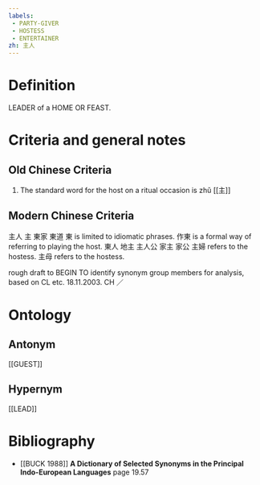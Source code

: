 ```yaml
---
labels: 
 - PARTY-GIVER
 - HOSTESS
 - ENTERTAINER
zh: 主人
---
```


# Definition
LEADER of a HOME OR FEAST.
# Criteria and general notes
## Old Chinese Criteria
1. The standard word for the host on a ritual occasion is zhǔ [[主]]
## Modern Chinese Criteria
主人
主
東家
東道
東 is limited to idiomatic phrases.
作東 is a formal way of referring to playing the host.
東人
地主
主人公
家主
家公
主婦 refers to the hostess.
主母 refers to the hostess.

rough draft to BEGIN TO identify synonym group members for analysis, based on CL etc. 18.11.2003. CH ／
# Ontology

## Antonym
[[GUEST]]
## Hypernym
[[LEAD]]
# Bibliography
- [[BUCK 1988]]
**A Dictionary of Selected Synonyms in the Principal Indo-European Languages** page 19.57
